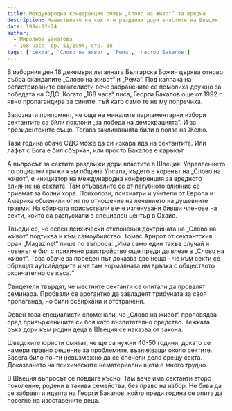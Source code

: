 ```yaml
---
title: Международна конференция обяви „Слово на живот“ за вредна
description: Нашествието на сектите раздвижи дори властите на Швеция
date: 1994-12-24
author:
  - Миролюба Бенатова
  - 168 часа, бр. 51/1994, стр. 38
tags: ['секта', 'Слово на живот', 'Рема', 'пастор Бакалов']
---
```


В изборния ден 18 декември легалната Българска Божия църква отново събра скандалите „Слово на живот“ и „Рема“. Под калпака на регистрираните евангелисти вече забранените се помолиха дружно за победата на СДС. Когато „168 часа“ писа, Георги Бакалов още от 1992 г. явно пропагандира за сините, тъй като само те не му попречиха.

Запознати припомнят, че още на миналите парламентарни избори сектантите са бѝли поклони „за победа на демокрацията“. И за президентските също. Тогава заклинанията били в полза на Желю.

Тази година обаче СДС може да си изкара яда на сектантите. Или лафът с Бога е бил сбъркан, или просто Бакалов е каръкът.

А въпросът за сектите раздвижи дори властите в Швеция. Управлението по социални грижи към община Упсала, където е коренът на „Слово на живот“, е инициатор на международна конференция за вредното влияние на сектите. Там отървалите се от пагубното влияние се приемат за болни хора. Психолози, психиатри и учители от Европа и Америка обменили опит по отношение на лечението на душевните травми. На сбирката присъствали вече излекувани бивши членове на секти, които са разпускали в специален център в Охайо.

Твърди се, че освен психически отклонения доктрината на „Слово на живот“ подтиква и към самоубийство. Томас Арнрот от сектантския оран „Magazinet“ пише по въпроса: „Има само един такъв случай и човекът е бил с психично разстройство още преди да влезе в „Слово на живот“. Това обаче за пореден път доказва две неща - че към секти се обръщат аутсайдерите и че там нормалната им връзка с обществото окончателно се къса.“

Свидетели твърдят, че местните сектанти се опитали да провалят семинара. Пробвали се арогантно да завладеят трибуната за своя пропаганда, но били освиркани и отстранени.

Освен това специалисти споменали, че „Слово на живот“ проповядва сред привържениците си боя като възпитателно средство. Тежката ръка дори към родни деца в Швеция се наказва от закона.

Шведските юристи смятат, че ще са нужни 40-50 години, докато се намери правно решение за проблемите, възникващи около сектите. Засега било почти невъзможно да се спечели дело срещу секта. Доказването на психическите нематериални щети е много трудно.

В Швеция въпросът се повдига късно. Там вече има сектанти второ поколение, родени в такива семейства, без право на избор. Не бива да се забравя и идеята на Георги Бакалов, който преди година се опита да посегне на изоставените деца.
